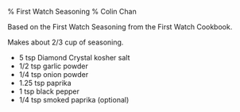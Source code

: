 % First Watch Seasoning
% Colin Chan

Based on the First Watch Seasoning from the First Watch Cookbook.

Makes about 2/3 cup of seasoning.

* 5 tsp Diamond Crystal kosher salt
* 1/2 tsp garlic powder
* 1/4 tsp onion powder
* 1.25 tsp paprika
* 1 tsp black pepper
* 1/4 tsp smoked paprika (optional)
